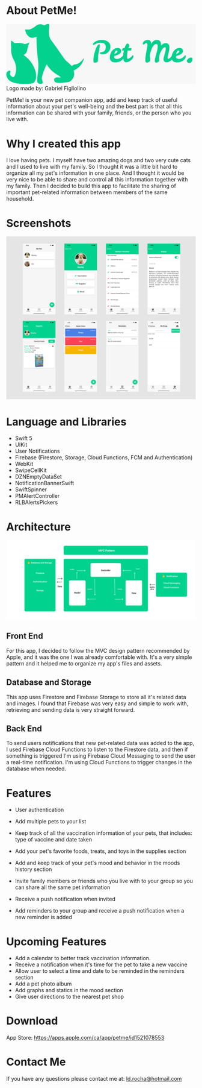 # About PetMe!

![alt text](https://github.com/RochaLS/PetMeWeb/blob/master/images/petme-brand.JPG "PetMe! brand/logo")
Logo made by: Gabriel Figliolino


PetMe! is your new pet companion app, add and keep track of useful information about your pet's well-being and the best part is that all this information can be shared with your family, friends, or the person who you live with.

# Why I created this app

I love having pets. I myself have two amazing dogs and two very cute cats and I used to live with my family. So I thought it was a little bit hard to organize all my pet's information in one place. And I thought it would be very nice to be able to share and control all this information together with my family. Then I decided to build this app to facilitate the sharing of important pet-related information between members of the same household.

# Screenshots

![alt text](https://github.com/RochaLS/PetMeWeb/blob/master/images/screenshots.png "UI screenshots")

# Language and Libraries
* Swift 5
* UIKit
* User Notifications
* Firebase (Firestore, Storage, Cloud Functions, FCM and Authentication)
* WebKit
* SwipeCellKit
* DZNEmptyDataSet
* NotificationBannerSwift
* SwiftSpinner
* PMAlertController
* RLBAlertsPickers

# Architecture

![alt text](https://github.com/RochaLS/PetMeWeb/blob/master/images/petme-architecture.png "Architecture ilustration")



## Front End

For this app, I decided to follow the MVC design pattern recommended by Apple, and it was the one I was already comfortable with. It's a very simple pattern and it helped me to organize my app's files and assets.

## Database and Storage

This app uses Firestore and Firebase Storage to store all it's related data and images. I found that Firebase was very easy and simple to work with, retrieving and sending data is very straight forward.

## Back End

To send users notifications that new pet-related data was added to the app, I used Firebase Cloud Functions to listen to the Firestore data, and then if something is triggered I'm using Firebase Cloud Messaging to send the user a real-time notification. I'm using Cloud Functions to trigger changes in the database when needed.

# Features

- User authentication

- Add multiple pets to your list

- Keep track of all the vaccination information of your pets, that includes: type of vaccine and date taken

- Add your pet's favorite foods, treats, and toys in the supplies section

- Add and keep track of your pet's mood and behavior in the moods history section

- Invite family members or friends who you live with to your group so you can share all the same pet information

- Receive a push notification when invited

- Add reminders to your group and receive a push notification when a new reminder is added

# Upcoming Features

* Add a calendar to better track vaccination information.
* Receive a notification when it's time for the pet to take a new vaccine
* Allow user to select a time and date to be reminded in the reminders section
* Add a pet photo album
* Add graphs and statics in the mood section
* Give user directions to the nearest pet shop

# Download

App Store: https://apps.apple.com/ca/app/petme/id1521078553

# Contact Me

If you have any questions please contact me at: ld.rocha@hotmail.com
